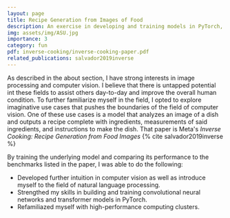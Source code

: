 ```yaml
---
layout: page
title: Recipe Generation from Images of Food
description: An exercise in developing and training models in PyTorch, delving deeper into the field of computer vision and image analysis 
img: assets/img/ASU.jpg
importance: 3
category: fun
pdf: inverse-cooking/inverse-cooking-paper.pdf
related_publications: salvador2019inverse
---
```


As described in the about section, I have strong interests in image processing 
and computer vision. I believe that there is untapped potential int these fields
to assist others day-to-day and improve the overall human condition. To further
familiarize myself in the field, I opted to explore imaginative use cases that 
pushes the boundaries of the field of computer vision. One of these use cases is
a model that analyzes an image of a dish and outputs a recipe complete with
ingredients, measurements of said ingredients, and instructions to make the
dish. That paper is Meta's *Inverse Cooking: Recipe Generation from Food Images*
{% cite salvador2019inverse %}

By training the underlying model and comparing its performance to the benchmarks
listed in the paper, I was able to do the following:
- Developed further intuition in computer vision as well as introduce myself to
  the field of natural language processing.
- Strengthed my skills in building and training convolutional neural networks
  and transformer models in PyTorch. 
- Refamiliazed myself with high-performance computing clusters.
